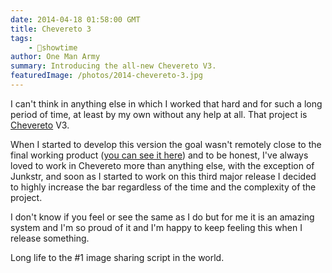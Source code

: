 ```yaml
---
date: 2014-04-18 01:58:00 GMT
title: Chevereto 3
tags:
    - 🤯showtime
author: One Man Army
summary: Introducing the all-new Chevereto V3.
featuredImage: /photos/2014-chevereto-3.jpg
---
```


I can't think in anything else in which I worked that hard and for such a long period of time, at least by my own without any help at all. That project is [Chevereto](https://chevereto.com) V3.

When I started to develop this version the goal wasn't remotely close to the final working product ([you can see it here](https://demo.chevereto.com)) and to be honest, I've always loved to work in Chevereto more than anything else, with the exception of Junkstr, and soon as I started to work on this third major release I decided to highly increase the bar regardless of the time and the complexity of the project.

I don't know if you feel or see the same as I do but for me it is an amazing system and I'm so proud of it and I'm happy to keep feeling this when I release something.

Long life to the #1 image sharing script in the world.
